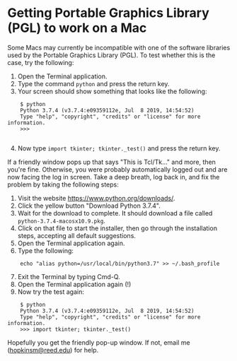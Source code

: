 # Getting Portable Graphics Library (PGL) to work on a Mac

Some Macs may currently be incompatible with one of the software libraries
used by the Portable Graphics Library (PGL). To test whether this is the
case, try the following:

1. Open the Terminal application.
2. Type the command ```python``` and press the return key.
3. Your screen should show something that looks like the following:

```
    $ python
    Python 3.7.4 (v3.7.4:e09359112e, Jul  8 2019, 14:54:52) 
    Type "help", "copyright", "credits" or "license" for more information.
    >>> 
    
```    

4. Now type ```import tkinter; tkinter._test()``` and press the return key.


If a friendly window pops up that says "This is Tcl/Tk..." and more, then
you're fine. Otherwise, you were probably automatically logged out and are
now facing the log in screen. Take a deep breath, log back in, and fix the
problem by taking the following steps:

1. Visit the website https://www.python.org/downloads/.
2. Click the yellow button "Download Python 3.7.4".
3. Wait for the download to complete. It should download a file called ```python-3.7.4-macosx10.9.pkg```.
4. Click on that file to start the installer, then go through the installation steps, accepting all default suggestions.
5. Open the Terminal application again.
6. Type the following:

```
    echo "alias python=/usr/local/bin/python3.7" >> ~/.bash_profile
```
    
7. Exit the Terminal by typing Cmd-Q.
8. Open the Terminal application again (!)
9. Now try the test again:

```
    $ python
    Python 3.7.4 (v3.7.4:e09359112e, Jul  8 2019, 14:54:52) 
    Type "help", "copyright", "credits" or "license" for more information.
    >>> import tkinter; tkinter._test() 
```
    
Hopefully you get the friendly pop-up window. If not, email me (hopkinsm@reed.edu)
for help.

